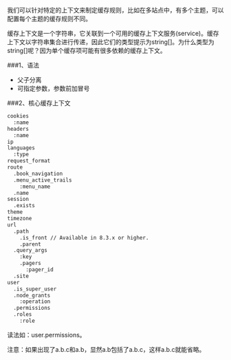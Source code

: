 我们可以针对特定的上下文来制定缓存规则，比如在多站点中，有多个主题，可以配置每个主题的缓存规则不同。

缓存上下文是一个字符串，它关联到一个可用的缓存上下文服务(service)。缓存上下文以字符串集合进行传递，因此它们的类型提示为string[]。为什么类型为string[]呢？因为单个缓存项可能有很多依赖的缓存上下文。

###1、语法
* 父子分离
* 可指定参数，参数前加冒号

###2、核心缓存上下文

```bash
cookies
  :name
headers
  :name
ip
languages
  :type
request_format
route
  .book_navigation
  .menu_active_trails
    :menu_name
  .name
session
  .exists
theme
timezone
url
  .path
    .is_front // Available in 8.3.x or higher.
    .parent
  .query_args
    :key
    .pagers
      :pager_id
  .site
user
  .is_super_user
  .node_grants
    :operation
  .permissions
  .roles
    :role
```
读法如：user.permissions。

注意：如果出现了a.b.c和a.b，显然a.b包括了a.b.c，这样a.b.c就能省略。